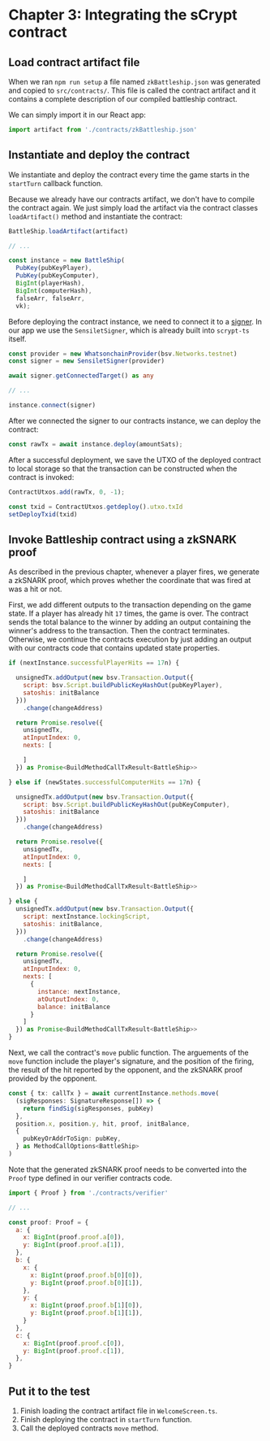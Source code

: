 # Chapter 3: Integrating the sCrypt contract


## Load contract artifact file

When we ran `npm run setup` a file named `zkBattleship.json` was generated and copied to `src/contracts/`. This file is called the contract artifact and it contains a complete description of our compiled battleship contract.

We can simply import it in our React app:
```ts
import artifact from './contracts/zkBattleship.json'
```

## Instantiate and deploy the contract

We instantiate and deploy the contract every time the game starts in the `startTurn` callback function.

Because we already have our contracts artifact, we don't have to compile the contract again. We just simply load the artifact via the contract classes `loadArtifact()` method and instantiate the contract:

```ts
BattleShip.loadArtifact(artifact)

// ...

const instance = new BattleShip(
  PubKey(pubKeyPlayer),
  PubKey(pubKeyComputer),
  BigInt(playerHash),
  BigInt(computerHash),
  falseArr, falseArr,
  vk);
```


Before deploying the contract instance, we need to connect it to a [signer](https://scrypt.io/scrypt-ts/how-to-add-a-signer/). In our app we use the `SensiletSigner`, which is already built into `scrypt-ts` itself.

```ts
const provider = new WhatsonchainProvider(bsv.Networks.testnet)
const signer = new SensiletSigner(provider)

await signer.getConnectedTarget() as any

// ...

instance.connect(signer)
```

After we connected the signer to our contracts instance, we can deploy the contract:
```ts
const rawTx = await instance.deploy(amountSats);
```

After a successful deployment, we save the UTXO of the deployed contract to local storage so that the transaction can be constructed when the contract is invoked:
```ts
ContractUtxos.add(rawTx, 0, -1);

const txid = ContractUtxos.getdeploy().utxo.txId
setDeployTxid(txid)
```


## Invoke Battleship contract using a zkSNARK proof

As described in the previous chapter, whenever a player fires, we generate a zkSNARK proof, which proves whether the coordinate that was fired at was a hit or not.

First, we add different outputs to the transaction depending on the game state. If a player has already hit `17` times, the game is over. The contract sends the total balance to the winner by  adding an output containing the winner's address to the transaction. Then the contract terminates. Otherwise, we continue the contracts execution by just adding an output with our contracts code that contains updated state properties.


```js
if (nextInstance.successfulPlayerHits == 17n) {

  unsignedTx.addOutput(new bsv.Transaction.Output({
    script: bsv.Script.buildPublicKeyHashOut(pubKeyPlayer),
    satoshis: initBalance
  }))
    .change(changeAddress)

  return Promise.resolve({
    unsignedTx,
    atInputIndex: 0,
    nexts: [

    ]
  }) as Promise<BuildMethodCallTxResult<BattleShip>>

} else if (newStates.successfulComputerHits == 17n) {

  unsignedTx.addOutput(new bsv.Transaction.Output({
    script: bsv.Script.buildPublicKeyHashOut(pubKeyComputer),
    satoshis: initBalance
  }))
    .change(changeAddress)

  return Promise.resolve({
    unsignedTx,
    atInputIndex: 0,
    nexts: [

    ]
  }) as Promise<BuildMethodCallTxResult<BattleShip>>

} else {
  unsignedTx.addOutput(new bsv.Transaction.Output({
    script: nextInstance.lockingScript,
    satoshis: initBalance,
  }))
    .change(changeAddress)

  return Promise.resolve({
    unsignedTx,
    atInputIndex: 0,
    nexts: [
      {
        instance: nextInstance,
        atOutputIndex: 0,
        balance: initBalance
      }
    ]
  }) as Promise<BuildMethodCallTxResult<BattleShip>>
}
```

Next, we call the contract's `move` public function. The arguements of the `move` function include the player's signature, and the position of the firing, the result of the hit reported by the opponent, and the zkSNARK proof provided by the opponent.

```ts
const { tx: callTx } = await currentInstance.methods.move(
  (sigResponses: SignatureResponse[]) => {
    return findSig(sigResponses, pubKey)
  },
  position.x, position.y, hit, proof, initBalance,
  {
    pubKeyOrAddrToSign: pubKey,
  } as MethodCallOptions<BattleShip>
)
```

Note that the generated zkSNARK proof needs to be converted into the `Proof` type defined in our verifier contracts code.

```js
import { Proof } from './contracts/verifier'

// ...

const proof: Proof = {
  a: {
    x: BigInt(proof.proof.a[0]),
    y: BigInt(proof.proof.a[1]),
  },
  b: {
    x: {
      x: BigInt(proof.proof.b[0][0]),
      y: BigInt(proof.proof.b[0][1]),
    },
    y: {
      x: BigInt(proof.proof.b[1][0]),
      y: BigInt(proof.proof.b[1][1]),
    }
  },
  c: {
    x: BigInt(proof.proof.c[0]),
    y: BigInt(proof.proof.c[1]),
  },
}
```

## Put it to the test

1. Finish loading the contract artifact file in `WelcomeScreen.ts`.
2. Finish deploying the contract in `startTurn` function.
3. Call the deployed contracts `move` method.

